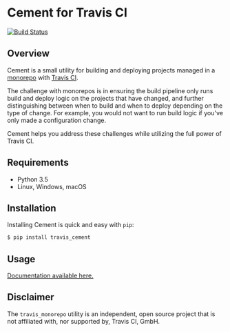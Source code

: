 # Cement for Travis CI

[![Build Status](https://secure.travis-ci.org/dsfields/travis-monorepo.svg)](https://travis-ci.org/dsfields/travis-monorepo)

## Overview

Cement is a small utility for building and deploying projects managed in a [monorepo](https://cacm.acm.org/magazines/2016/7/204032-why-google-stores-billions-of-lines-of-code-in-a-single-repository/fulltext) with [Travis CI](https://travis-ci.com/).

The challenge with monorepos is in ensuring the build pipeline only runs build and deploy logic on the projects that have changed, and further distinguishing between when to build and when to deploy depending on the type of change.  For example, you would not want to run build logic if you've only made a configuration change.

Cement helps you address these challenges while utilizing the full power of Travis CI.

## Requirements

* Python 3.5
* Linux, Windows, macOS

## Installation

Installing Cement is quick and easy with `pip`:

```sh
$ pip install travis_cement
```

## Usage

[Documentation available here.](https://lumigu.github.io/cement)

## Disclaimer

The `travis_monorepo` utility is an independent, open source project that is not affiliated with, nor supported by, Travis CI, GmbH.
